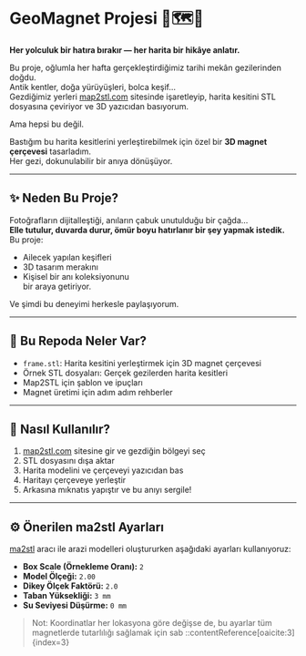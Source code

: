 # GeoMagnet Projesi 🧭🗺️🧲
**Her yolculuk bir hatıra bırakır — her harita bir hikâye anlatır.**

Bu proje, oğlumla her hafta gerçekleştirdiğimiz tarihi mekân gezilerinden doğdu.  
Antik kentler, doğa yürüyüşleri, bolca keşif…  
Gezdiğimiz yerleri [map2stl.com](https://www.map2stl.com/) sitesinde işaretleyip, harita kesitini STL dosyasına çeviriyor ve 3D yazıcıdan basıyorum.

Ama hepsi bu değil.

Bastığım bu harita kesitlerini yerleştirebilmek için özel bir **3D magnet çerçevesi** tasarladım.  
Her gezi, dokunulabilir bir anıya dönüşüyor.

---

## ✨ Neden Bu Proje?

Fotoğrafların dijitalleştiği, anıların çabuk unutulduğu bir çağda…  
**Elle tutulur, duvarda durur, ömür boyu hatırlanır bir şey yapmak istedik.**  
Bu proje:
- Ailecek yapılan keşifleri
- 3D tasarım merakını
- Kişisel bir anı koleksiyonunu  
  bir araya getiriyor.

Ve şimdi bu deneyimi herkesle paylaşıyorum.

---

## 🔧 Bu Repoda Neler Var?

- `frame.stl`: Harita kesitini yerleştirmek için 3D magnet çerçevesi
- Örnek STL dosyaları: Gerçek gezilerden harita kesitleri
- Map2STL için şablon ve ipuçları
- Magnet üretimi için adım adım rehberler

---

## 🧲 Nasıl Kullanılır?

1. [map2stl.com](https://www.map2stl.com/) sitesine gir ve gezdiğin bölgeyi seç
2. STL dosyasını dışa aktar
3. Harita modelini ve çerçeveyi yazıcıdan bas
4. Haritayı çerçeveye yerleştir
5. Arkasına mıknatıs yapıştır ve bu anıyı sergile!

---

## ⚙️ Önerilen ma2stl Ayarları

[ma2stl](https://ma2stl.netlify.app/) aracı ile arazi modelleri oluştururken aşağıdaki ayarları kullanıyoruz:

- **Box Scale (Örnekleme Oranı):** `2`
- **Model Ölçeği:** `2.00`
- **Dikey Ölçek Faktörü:** `2.0`
- **Taban Yüksekliği:** `3 mm`
- **Su Seviyesi Düşürme:** `0 mm`

> Not: Koordinatlar her lokasyona göre değişse de, bu ayarlar tüm magnetlerde tutarlılığı sağlamak için sab
::contentReference[oaicite:3]{index=3}